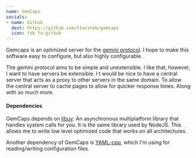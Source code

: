 ```yaml
---
name: GemCaps
socials:
- name: Github
  dest: https://github.com/ttocsneb/gemcaps
  icon: fab fa-github
---
```


Gemcaps is an optimized server for the [gemini protocol][gemini]. I hope to
make this software easy to configure, but also highly configurable.

The gemini protocol aims to be simple and unextensible. I like that, however,
I want to have servers be extensible. I t would be nice to have a central
server that acts as a proxy to other servers in the same domain. To allow the
central server to cache pages to allow for quicker response times. Along with
so much more.

#### Dependencies

GemCaps depends on [libuv][libuv]: An asynchronous multiplatform library that 
handles system calls for you. It is the same library used by NodeJS. This 
allows me to write low level optimized code that works on all architectures.

Another dependency of GemCaps is [YAML-cpp][yaml], which I'm using for
reading/writing configuration files.

[gemini]: https://gemini.circumlunar.space/
[libuv]: https://libuv.org/
[yaml]: https://github.com/jbeder/yaml-cpp/